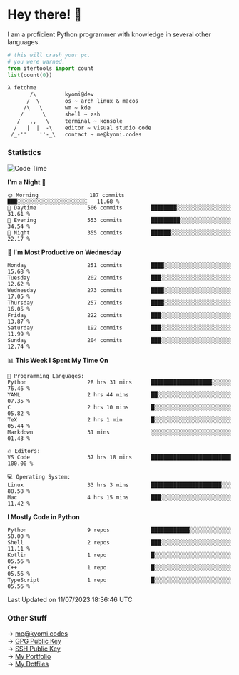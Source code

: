 # Hey there! 👋

I am a proficient Python programmer with knowledge in several other languages.

```py
# this will crash your pc.
# you were warned.
from itertools import count
list(count(0))
```

```txt
λ fetchme
       /\         kyomi@dev
      /  \        os ~ arch linux & macos
     /\   \       wm ~ kde
    /      \      shell ~ zsh
   /   ,,   \     terminal ~ konsole
  /   |  |  -\    editor ~ visual studio code
 /_-''    ''-_\   contact ~ me@kyomi.codes
```

### Statistics
<!--START_SECTION:waka-->
![Code Time](http://img.shields.io/badge/Code%20Time-250%20hrs%2041%20mins-blue)

**I'm a Night 🦉** 

```text
🌞 Morning                187 commits         ███░░░░░░░░░░░░░░░░░░░░░░   11.68 % 
🌆 Daytime                506 commits         ████████░░░░░░░░░░░░░░░░░   31.61 % 
🌃 Evening                553 commits         █████████░░░░░░░░░░░░░░░░   34.54 % 
🌙 Night                  355 commits         ██████░░░░░░░░░░░░░░░░░░░   22.17 % 
```
📅 **I'm Most Productive on Wednesday** 

```text
Monday                   251 commits         ████░░░░░░░░░░░░░░░░░░░░░   15.68 % 
Tuesday                  202 commits         ███░░░░░░░░░░░░░░░░░░░░░░   12.62 % 
Wednesday                273 commits         ████░░░░░░░░░░░░░░░░░░░░░   17.05 % 
Thursday                 257 commits         ████░░░░░░░░░░░░░░░░░░░░░   16.05 % 
Friday                   222 commits         ███░░░░░░░░░░░░░░░░░░░░░░   13.87 % 
Saturday                 192 commits         ███░░░░░░░░░░░░░░░░░░░░░░   11.99 % 
Sunday                   204 commits         ███░░░░░░░░░░░░░░░░░░░░░░   12.74 % 
```


📊 **This Week I Spent My Time On** 

```text
💬 Programming Languages: 
Python                   28 hrs 31 mins      ███████████████████░░░░░░   76.46 % 
YAML                     2 hrs 44 mins       ██░░░░░░░░░░░░░░░░░░░░░░░   07.35 % 
C                        2 hrs 10 mins       █░░░░░░░░░░░░░░░░░░░░░░░░   05.82 % 
TeX                      2 hrs 1 min         █░░░░░░░░░░░░░░░░░░░░░░░░   05.44 % 
Markdown                 31 mins             ░░░░░░░░░░░░░░░░░░░░░░░░░   01.43 % 

🔥 Editors: 
VS Code                  37 hrs 18 mins      █████████████████████████   100.00 % 

💻 Operating System: 
Linux                    33 hrs 3 mins       ██████████████████████░░░   88.58 % 
Mac                      4 hrs 15 mins       ███░░░░░░░░░░░░░░░░░░░░░░   11.42 % 
```

**I Mostly Code in Python** 

```text
Python                   9 repos             ████████████░░░░░░░░░░░░░   50.00 % 
Shell                    2 repos             ███░░░░░░░░░░░░░░░░░░░░░░   11.11 % 
Kotlin                   1 repo              █░░░░░░░░░░░░░░░░░░░░░░░░   05.56 % 
C++                      1 repo              █░░░░░░░░░░░░░░░░░░░░░░░░   05.56 % 
TypeScript               1 repo              █░░░░░░░░░░░░░░░░░░░░░░░░   05.56 % 
```




 Last Updated on 11/07/2023 18:36:46 UTC
<!--END_SECTION:waka-->

### Other Stuff

→ [me@kyomi.codes](mailto:me@kyomi.codes)\
→ [GPG Public Key](https://github.com/bitterteriyaki.gpg)\
→ [SSH Public Key](https://github.com/bitterteriyaki.keys)\
→ [My Portfolio](https://kyomi.codes)\
→ [My Dotfiles](https://github.com/bitterteriyaki/dotfiles)
